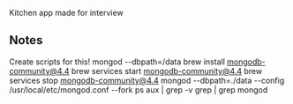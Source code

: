 Kitchen app made for interview

## Notes

Create scripts for this!
mongod --dbpath=/data
brew install mongodb-community@4.4
brew services start mongodb-community@4.4
brew services stop mongodb-community@4.4
mongod --dbpath=./data --config /usr/local/etc/mongod.conf --fork
ps aux | grep -v grep | grep mongod